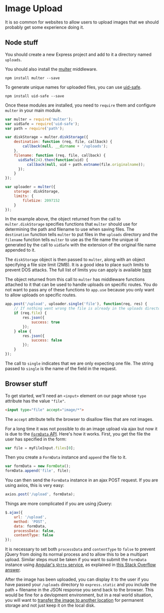 # Image Upload

It is so common for websites to allow users to upload images that we should probably get some experience doing it. 

## Node stuff

You should create a new Express project and add to it a directory named `uploads`.

You should also install the <a href="https://github.com/expressjs/multer">multer</a> middleware.

```
npm install multer --save
```

To generate unique names for uploaded files, you can use [uid-safe](https://github.com/crypto-utils/uid-safe).

```
npm install uid-safe --save
```

Once these modules are installed, you need to `require` them and configure `multer` in your main module.

```js
var multer = require('multer');
var uidSafe = require('uid-safe');
var path = require('path');

var diskStorage = multer.diskStorage({
    destination: function (req, file, callback) {
        callback(null, __dirname + '/uploads');
    },
    filename: function (req, file, callback) {
      uidSafe(24).then(function(uid) {
          callback(null, uid + path.extname(file.originalname));
      });
    }
});

var uploader = multer({
    storage: diskStorage,
    limits: {
        fileSize: 2097152
    }
});
```

In the example above, the object returned from the call to `multer.diskStorage` specifies functions that `multer` should use for determining the path and filename to use when saving files. The `destination` function tells `multer` to put files in the `uploads` directory and the `filename` function tells `multer` to use as the file name the unique id generated by the call to `uidSafe` with the extension of the original file name appended to it.

The `diskStorage` object is then passed to `multer`, along with an object specifying a file size limit (2MB). It is a good idea to place such limits to prevent DOS attacks. The full list of limits you can apply is available <a href="https://github.com/mscdex/busboy#busboy-methods">here</a>

The object returned from this call to `multer` has middleware functions attached to it that can be used  to handle uploads on specific routes. You do not want to pass any of these functions to `app.use` because you only want to allow uploads on specific routes.

```js
app.post('/upload', uploader.single('file'), function(req, res) {
    // If nothing went wrong the file is already in the uploads directory
    if (req.file) {
        res.json({
            success: true
        });
    } else {
        res.json({
            success: false
        });
    }
});
```

The call to `single` indicates that we are only expecting one file. The string passed to `single` is the name of the field in the request.

## Browser stuff

To get started, we'll need an `<input>` element on our page whose `type` attribute has the value `"file"`.

```html
<input type="file" accept="image/*">
```

The `accept` attribute tells the browser to disallow files that are not images.

For a long time it was not possible to do an image upload via ajax but now it is due to the <a href="https://developer.mozilla.org/en-US/docs/Web/API/FormData">`FormData` API</a>. Here's how it works. First, you get the file the user has specified in the form:

```js
var file = myFileInput.files[0];
```

Then you create a `FormData` instance and `append` the file to it.

```js
var formData = new FormData();
formData.append('file', file);
```

You can then send the `FormData` instance in an ajax POST request. If you are using axios, this is very easy:

```js
axios.post('/upload', formData);
```

Things are more complicated if you are using jQuery:

```js
$.ajax({
    url: '/upload',
    method: 'POST',
    data: formData,
    processData: false,
    contentType: false
});
```

It is necessary to set both `processData` and `contentType` to `false` to prevent jQuery from doing its normal process and to allow this to be a multipart upload. Similar steps must be taken if you want to submit the `FormData` instance using <a href="https://docs.angularjs.org/api/ng/service/$http">Angular's `$http` service</a>, as explained in <a href="http://stackoverflow.com/questions/37039852/send-formdata-with-other-field-in-angular?answertab=votes#tab-top">this Stack Overflow answer</a>.

After the image has been uploaded, you can display it to the user if you have passed your `/uploads` directory to `express.static` and you include the path + filename in the JSON response you send back to the browser. This would be fine for a devlopment environment, but in a real world situation, you will want to [transfer the image to another location](../knox_s3) for permanent storage and not just keep it on the local disk.
